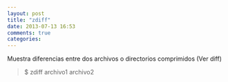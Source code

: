 ```yaml
---
layout: post
title: "zdiff"
date: 2013-07-13 16:53
comments: true
categories: 
---
```

Muestra diferencias entre dos archivos o directorios comprimidos (Ver diff)

>$ zdiff archivo1 archivo2

